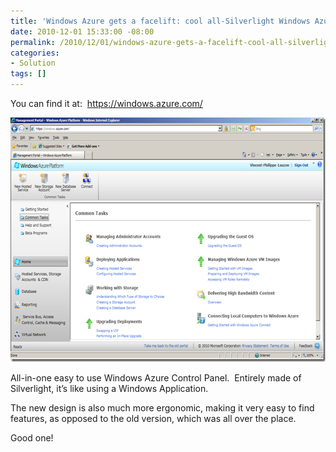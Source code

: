 ```yaml
---
title: 'Windows Azure gets a facelift: cool all-Silverlight Windows Azure Control Panel'
date: 2010-12-01 15:33:00 -08:00
permalink: /2010/12/01/windows-azure-gets-a-facelift-cool-all-silverlight-windows-azure-control-panel/
categories:
- Solution
tags: []
---
```

<p>You can find it at:&#160; <a title="https://windows.azure.com/" href="https://windows.azure.com/">https://windows.azure.com/</a></p>  <p><a href="/assets/posts/2010/4/windows-azure-gets-a-facelift-cool-all-silverlight-windows-azure-control-panel/image.png"><img style="display:inline;border-width:0;" title="image" border="0" alt="image" src="/assets/posts/2010/4/windows-azure-gets-a-facelift-cool-all-silverlight-windows-azure-control-panel/image_thumb.png" width="644" height="391" /></a></p>  <p>All-in-one easy to use Windows Azure Control Panel.&#160; Entirely made of Silverlight, it’s like using a Windows Application.</p>  <p>The new design is also much more ergonomic, making it very easy to find features, as opposed to the old version, which was all over the place.</p> Good one!